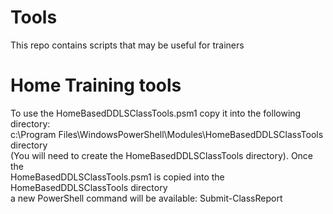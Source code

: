 # Tools
This repo contains scripts that may be useful for trainers

# Home Training tools
To use the HomeBasedDDLSClassTools.psm1 copy it into the following directory:<br>
c:\Program Files\WindowsPowerShell\Modules\HomeBasedDDLSClassTools directory <br>
(You will need to create the HomeBasedDDLSClassTools directory). Once the <br>
HomeBasedDDLSClassTools.psm1 is copied into the HomeBasedDDLSClassTools directory<br>
a new PowerShell command will be available: Submit-ClassReport <br>
